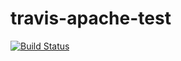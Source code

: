 # travis-apache-test
[![Build Status](https://travis-ci.org/Jaspaul/travis-apache-test.svg?branch=master)](https://travis-ci.org/Jaspaul/travis-apache-test)
